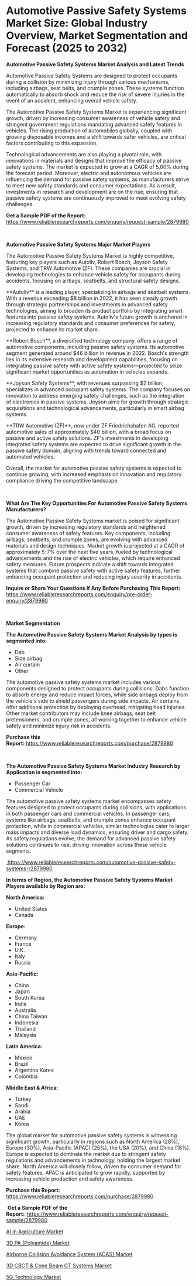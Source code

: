 <p><h1>Automotive Passive Safety Systems Market Size: Global Industry Overview, Market Segmentation and Forecast (2025 to 2032)</h1></p><p><strong>Automotive Passive Safety Systems Market Analysis and Latest Trends</strong></p>
<p><p>Automotive Passive Safety Systems are designed to protect occupants during a collision by minimizing injury through various mechanisms, including airbags, seat belts, and crumple zones. These systems function automatically to absorb shock and reduce the risk of severe injuries in the event of an accident, enhancing overall vehicle safety.</p><p>The Automotive Passive Safety Systems Market is experiencing significant growth, driven by increasing consumer awareness of vehicle safety and stringent government regulations mandating advanced safety features in vehicles. The rising production of automobiles globally, coupled with growing disposable incomes and a shift towards safer vehicles, are critical factors contributing to this expansion. </p><p>Technological advancements are also playing a pivotal role, with innovations in materials and designs that improve the efficacy of passive safety systems. The market is expected to grow at a CAGR of 5.00% during the forecast period. Moreover, electric and autonomous vehicles are influencing the demand for passive safety systems, as manufacturers strive to meet new safety standards and consumer expectations. As a result, investments in research and development are on the rise, ensuring that passive safety systems are continuously improved to meet evolving safety challenges.</p></p>
<p><strong>Get a Sample PDF of the Report:&nbsp;</strong> <a href="https://www.reliableresearchreports.com/enquiry/request-sample/2879980?utm_campaign=31&utm_medium=2&utm_source=Github&utm_content=ia&utm_term=12032025&utm_id=automotive-passive-safety-systems">https://www.reliableresearchreports.com/enquiry/request-sample/2879980</a></p>
<p>&nbsp;</p>
<p><strong>Automotive Passive Safety Systems Major Market Players</strong></p>
<p><p>The Automotive Passive Safety Systems Market is highly competitive, featuring key players such as Autoliv, Robert Bosch, Joyson Safety Systems, and TRW Automotive (ZF). These companies are crucial in developing technologies to enhance vehicle safety for occupants during accidents, focusing on airbags, seatbelts, and structural safety designs.</p><p>**Autoliv** is a leading player, specializing in airbags and seatbelt systems. With a revenue exceeding $8 billion in 2022, it has seen steady growth through strategic partnerships and investments in advanced safety technologies, aiming to broaden its product portfolio by integrating smart features into passive safety systems. Autoliv's future growth is anchored in increasing regulatory standards and consumer preferences for safety, projected to enhance its market share. </p><p>**Robert Bosch**, a diversified technology company, offers a range of automotive components, including passive safety systems. Its automotive segment generated around $46 billion in revenue in 2022. Bosch's strength lies in its extensive research and development capabilities, focusing on integrating passive safety with active safety systems—projected to seize significant market opportunities as automation in vehicles expands.</p><p>**Joyson Safety Systems**, with revenues surpassing $2 billion, specializes in advanced occupant safety systems. The company focuses on innovation to address emerging safety challenges, such as the integration of electronics in passive systems. Joyson aims for growth through strategic acquisitions and technological advancements, particularly in smart airbag systems.</p><p>**TRW Automotive (ZF)**, now under ZF Friedrichshafen AG, reported automotive sales of approximately $40 billion, with a broad focus on passive and active safety solutions. ZF's investments in developing integrated safety systems are expected to drive significant growth in the passive safety domain, aligning with trends toward connected and automated vehicles.</p><p>Overall, the market for automotive passive safety systems is expected to continue growing, with increased emphasis on innovation and regulatory compliance driving the competitive landscape.</p></p>
<p>&nbsp;</p>
<p><strong>What Are The Key Opportunities For Automotive Passive Safety Systems Manufacturers?</strong></p>
<p><p>The Automotive Passive Safety Systems market is poised for significant growth, driven by increasing regulatory standards and heightened consumer awareness of safety features. Key components, including airbags, seatbelts, and crumple zones, are evolving with advanced materials and design techniques. Market growth is projected at a CAGR of approximately 5-7% over the next five years, fueled by technological advancements and the rise of electric vehicles, which require enhanced safety measures. Future prospects indicate a shift towards integrated systems that combine passive safety with active safety features, further enhancing occupant protection and reducing injury severity in accidents.</p></p>
<p><strong>Inquire or Share Your Questions If Any Before Purchasing This Report:</strong> <a href="https://www.reliableresearchreports.com/enquiry/pre-order-enquiry/2879980?utm_campaign=31&utm_medium=2&utm_source=Github&utm_content=ia&utm_term=12032025&utm_id=automotive-passive-safety-systems">https://www.reliableresearchreports.com/enquiry/pre-order-enquiry/2879980</a></p>
<p>&nbsp;</p>
<p><strong>Market Segmentation</strong></p>
<p><strong>The Automotive Passive Safety Systems Market Analysis by types is segmented into:</strong></p>
<p><ul><li>Dab</li><li>Side airbag</li><li>Air curtain</li><li>Other</li></ul></p>
<p><p>The automotive passive safety systems market includes various components designed to protect occupants during collisions. Dabs function to absorb energy and reduce impact forces, while side airbags deploy from the vehicle's side to shield passengers during side impacts. Air curtains offer additional protection by deploying overhead, mitigating head injuries. Other market contributors may include knee airbags, seat belt pretensioners, and crumple zones, all working together to enhance vehicle safety and minimize injury risk in accidents.</p></p>
<p><strong>Purchase this Report:&nbsp;</strong><a href="https://www.reliableresearchreports.com/purchase/2879980?utm_campaign=31&utm_medium=2&utm_source=Github&utm_content=ia&utm_term=12032025&utm_id=automotive-passive-safety-systems">https://www.reliableresearchreports.com/purchase/2879980</a></p>
<p>&nbsp;</p>
<p><strong>The Automotive Passive Safety Systems Market Industry Research by Application is segmented into:</strong></p>
<p><ul><li>Passenger Car</li><li>Commercial Vehicle</li></ul></p>
<p><p>The automotive passive safety systems market encompasses safety features designed to protect occupants during collisions, with applications in both passenger cars and commercial vehicles. In passenger cars, systems like airbags, seatbelts, and crumple zones enhance occupant protection, while in commercial vehicles, similar technologies cater to larger mass impacts and diverse load dynamics, ensuring driver and cargo safety. As safety regulations evolve, the demand for advanced passive safety solutions continues to rise, driving innovation across these vehicle segments.</p></p>
<p><a href="https://www.reliableresearchreports.com/automotive-passive-safety-systems-r2879980?utm_campaign=31&utm_medium=2&utm_source=Github&utm_content=ia&utm_term=12032025&utm_id=automotive-passive-safety-systems">&nbsp;https://www.reliableresearchreports.com/automotive-passive-safety-systems-r2879980</a></p>
<p><strong>In terms of Region, the Automotive Passive Safety Systems Market Players available by Region are:</strong></p>
<p>
    <p> <strong> North America: </strong>
        <ul>
            <li>United States</li>
            <li>Canada</li>
        </ul>
        </p> 
    <p> <strong> Europe: </strong>
        <ul>
            <li>Germany</li>
            <li>France</li>
            <li>U.K.</li>
            <li>Italy</li>
            <li>Russia</li>
        </ul>
        </p> 
    <p> <strong> Asia-Pacific: </strong>
        <ul>
            <li>China</li>
            <li>Japan</li>
            <li>South Korea</li>
            <li>India</li>
            <li>Australia</li>
            <li>China Taiwan</li>
            <li>Indonesia</li>
            <li>Thailand</li>
            <li>Malaysia</li>
        </ul>
        </p> 
    <p> <strong> Latin America: </strong>
        <ul>
            <li>Mexico</li>
            <li>Brazil</li>
            <li>Argentina Korea</li>
            <li>Colombia</li>
        </ul>
        </p> 
    <p> <strong> Middle East & Africa: </strong>
        <ul>
            <li>Turkey</li>
            <li>Saudi</li>
            <li>Arabia</li>
            <li>UAE</li>
            <li>Korea</li>
        </ul>
    </p>
    </p>
<p><p>The global market for automotive passive safety systems is witnessing significant growth, particularly in regions such as North America (28%), Europe (30%), Asia-Pacific (APAC) (25%), the USA (20%), and China (18%). Europe is expected to dominate the market due to stringent safety regulations and advancements in technology, holding the largest market share. North America will closely follow, driven by consumer demand for safety features. APAC is anticipated to grow rapidly, supported by increasing vehicle production and safety awareness.</p></p>
<p><strong>Purchase this Report: </strong><a href="https://www.reliableresearchreports.com/purchase/2879980?utm_campaign=31&utm_medium=2&utm_source=Github&utm_content=ia&utm_term=12032025&utm_id=automotive-passive-safety-systems">https://www.reliableresearchreports.com/purchase/2879980</a></p>
<p>&nbsp;<strong>Get a Sample PDF of the Report:&nbsp;&nbsp;</strong><a href="https://www.reliableresearchreports.com/enquiry/request-sample/2879980?utm_campaign=31&utm_medium=2&utm_source=Github&utm_content=ia&utm_term=12032025&utm_id=automotive-passive-safety-systems">https://www.reliableresearchreports.com/enquiry/request-sample/2879980</a></p>
<p><strong></strong></p>
<p><p><a href="https://github.com/abuegalawixo/Market-Research-Report-List-1/blob/main/ai-in-agriculture-market.md?utm_campaign=31&utm_medium=2&utm_source=Github&utm_content=ia&utm_term=12032025&utm_id=automotive-passive-safety-systems">AI in Agriculture Market</a></p><p><a href="https://github.com/godutetraeva/Market-Research-Report-List-1/blob/main/3d-pa-polyamide-market.md?utm_campaign=31&utm_medium=2&utm_source=Github&utm_content=ia&utm_term=12032025&utm_id=automotive-passive-safety-systems">3D PA (Polyamide) Market</a></p><p><a href="https://github.com/cernkomlkawi/Market-Research-Report-List-1/blob/main/airborne-collision-avoidance-system-acas-market.md?utm_campaign=31&utm_medium=2&utm_source=Github&utm_content=ia&utm_term=12032025&utm_id=automotive-passive-safety-systems">Airborne Collision Avoidance System (ACAS) Market</a></p><p><a href="https://github.com/kirstejuvet/Market-Research-Report-List-1/blob/main/3d-cbct-cone-beam-ct-systems-market.md?utm_campaign=31&utm_medium=2&utm_source=Github&utm_content=ia&utm_term=12032025&utm_id=automotive-passive-safety-systems">3D CBCT & Cone Beam CT Systems Market</a></p><p><a href="https://github.com/trossdushi7u/Market-Research-Report-List-1/blob/main/5g-technology-market.md?utm_campaign=31&utm_medium=2&utm_source=Github&utm_content=ia&utm_term=12032025&utm_id=automotive-passive-safety-systems">5G Technology Market</a></p></p>
